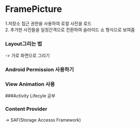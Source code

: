 # FramePicture
1.저장소 접근 권한을 사용하여 로컬 사진을 로드   
2. 추가한 사진들을 일정간격으로 전환하여 슬라이드 쇼 형식으로 보여줌   


### Layout그리는 법   
-> 가로 화면으로 그리기   

### Android Permission 사용하기   
### View Animation 사용    
###Activity Lifecyle 공부   
### Content Provider   
-> SAF(Storage Accesss Framework)
